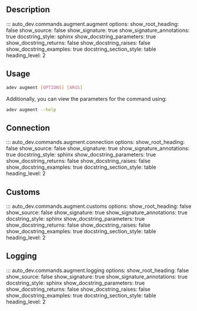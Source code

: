 ## Description

::: auto_dev.commands.augment.augment
    options:
      show_root_heading: false
      show_source: false
      show_signature: true
      show_signature_annotations: true
      docstring_style: sphinx
      show_docstring_parameters: true
      show_docstring_returns: false
      show_docstring_raises: false
      show_docstring_examples: true
      docstring_section_style: table
      heading_level: 2

## Usage

```bash
adev augment [OPTIONS] [ARGS]
```

Additionally, you can view the parameters for the command using:
```bash
adev augment --help
```


## Connection

::: auto_dev.commands.augment.connection
    options:
      show_root_heading: false
      show_source: false
      show_signature: true
      show_signature_annotations: true
      docstring_style: sphinx
      show_docstring_parameters: true
      show_docstring_returns: false
      show_docstring_raises: false
      show_docstring_examples: true
      docstring_section_style: table
      heading_level: 2
## Customs

::: auto_dev.commands.augment.customs
    options:
      show_root_heading: false
      show_source: false
      show_signature: true
      show_signature_annotations: true
      docstring_style: sphinx
      show_docstring_parameters: true
      show_docstring_returns: false
      show_docstring_raises: false
      show_docstring_examples: true
      docstring_section_style: table
      heading_level: 2
## Logging

::: auto_dev.commands.augment.logging
    options:
      show_root_heading: false
      show_source: false
      show_signature: true
      show_signature_annotations: true
      docstring_style: sphinx
      show_docstring_parameters: true
      show_docstring_returns: false
      show_docstring_raises: false
      show_docstring_examples: true
      docstring_section_style: table
      heading_level: 2